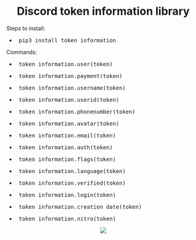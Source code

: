 <h1 align="center">
  Discord token information library
</h1>

Steps to install:
- <pre> pip3 install token_information </pre>

Commands:
- <pre> token_information.user(token) </pre>
- <pre> token_information.payment(token) </pre>
- <pre> token_information.username(token) </pre>
- <pre> token_information.userid(token) </pre>
- <pre> token_information.phonenumber(token) </pre>
- <pre> token_information.avatar(token) </pre>
- <pre> token_information.email(token) </pre>
- <pre> token_information.auth(token) </pre>
- <pre> token_information.flags(token) </pre>
- <pre> token_information.language(token) </pre>
- <pre> token_information.verified(token) </pre>
- <pre> token_information.login(token) </pre>
- <pre> token_information.creation_date(token) </pre>
- <pre> token_information.nitro(token) </pre>

<div align="center">
  <a href="https://github.com/spy404/">
    <img src="http://ForTheBadge.com/images/badges/made-with-python.svg" />
  </a>
</div>
